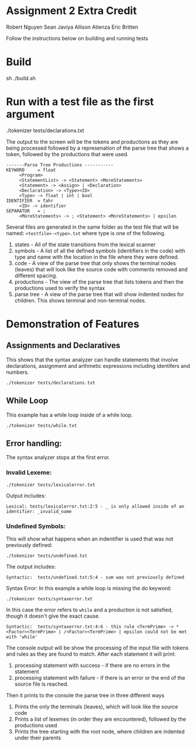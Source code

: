 # Assignment 2 Extra Credit
Robert Nguyen
Sean Javiya
Allison Atienza
Eric Britten

Follow the instructions below on building and running tests

# Build
sh ./build.sh

# Run with a test file as the first argument
./tokenizer tests/declarations.txt

The output to the screen will be the tokens and productions as they are being processed followed by a represenation of the parse tree that shows a token, followed by the productions that were used.

```
-------Parse Tree Productions -----------
KEYWORD     = float
     <Program>
     <StatementList> -> <Statement> <MoreStatements>
     <Statement> -> <Assign> | <Declaration>
     <Declaration> -> <Type><ID>
     <Type> -> float | int | bool
IDENTIFIER  = fahr
     <ID> -> identifier
SEPARATOR   = ;
     <MoreStatements> -> ; <Statement> <MoreStatements> | epsilon
```

Several files are generated in the same folder as the test file that will be named: `<testfile>-<type>.txt` where type is one of the following.

1. states - All of the state transitions from the lexical scanner
2. symbols - A list of all the defined symbols (identifiers in the code) with type and name with the location in the file where they were defined.
3. code - A view of the parse tree that only shows the terminal nodes (leaves) that will look like the source code with comments removed and different spacing.
4. productions - The view of the parse tree that lists tokens and then the productions used to verify the syntax
5. parse tree - A view of the parse tree that will show indented nodes for children.  This shows terminal and non-terminal nodes.

# Demonstration of Features

## Assignments and Declaratives
This shows that the syntax analyzer can handle statements that involve declarations, assignment and arthmetic expressions including identifers and numbers.
```
./tokenizer tests/declarations.txt
```

## While Loop
This example has a while loop inside of a while loop.
```
./tokenizer tests/while.txt
```

## Error handling:
The syntax analyzer stops at the first error.

### Invalid Lexeme:
```
./tokenizer tests/lexicalerror.txt
```
Output includes: 
```
Lexical: tests/lexicalerror.txt:2:5 - _ is only allowed inside of an identifier: _invalid_name
```
### Undefined Symbols:
This will show what happens when an indentifier is used that was not previously defined:
```
./tokenizer tests/undefined.txt 
```
The output includes:
```
Syntactic:  tests/undefined.txt:5:4 - sum was not previously defined
```
Syntax Error:
In this example a while loop is missing the do keyword:
```
./tokenizer tests/syntaxerror.txt
```
In this case the error refers to `while` and a production is not satisfied, though it doesn't give the exact cause.
```
Syntactic:  tests/syntaxerror.txt:4:6 - this rule <TermPrime> -> *<Factor><TermPrime> | /<Factor><TermPrime> | epsilon could not be met with 'while'
```


The console output will be show the processing of the input file with tokens and 
rules as they are found to match.  After each statement it will print:
1. processing statement with success - if there are no errors in the statement
2. processing statement with failure - if there is an error or the end of the source file is reached.

Then it prints to the console the parse tree in three different ways
1. Prints the only the terminals (leaves), which will look like the source code
2. Prints a list of lexemes (in order they are encountered), followed by the productions used
3. Prints the tree starting with the root node, where children are indented under their parents
